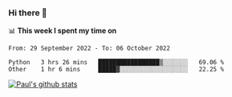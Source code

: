 ### Hi there 👋

📊 **This week I spent my time on**
<!--START_SECTION:waka-->

```text
From: 29 September 2022 - To: 06 October 2022

Python   3 hrs 26 mins   █████████████████▒░░░░░░░   69.06 %
Other    1 hr 6 mins     █████▓░░░░░░░░░░░░░░░░░░░   22.25 %
```

<!--END_SECTION:waka-->


[![Paul's github stats](https://github-readme-stats.vercel.app/api?username=mickeyouyou&theme=dracula&show_icons=true)](https://github.com/anuraghazra/github-readme-stats)
